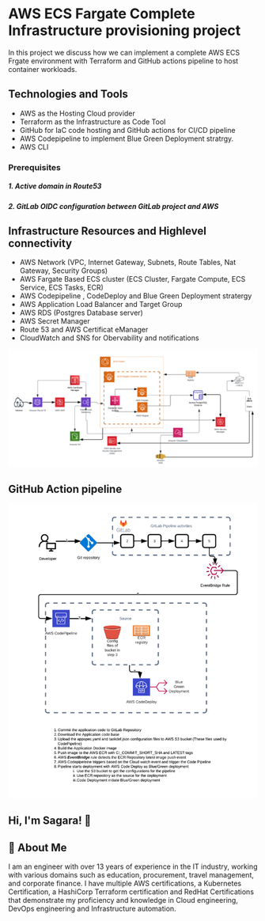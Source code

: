 
# AWS ECS Fargate Complete Infrastructure provisioning project

In this project we discuss how we can implement a complete AWS ECS Frgate environment with Terraform and GitHub actions pipeline to host container workloads.

## Technologies and Tools 
-  AWS as the Hosting Cloud provider
- Terraform as the Infrastructure as Code Tool
- GitHub for IaC code hosting and GitHub actions for CI/CD pipeline
- AWS Codepipeline to implement Blue Green Deployment stratrgy.
- AWS CLI

### Prerequisites
##### 1. Active domain in Route53
##### 2. GitLab OIDC configuration between GitLab project and AWS 

## Infrastructure Resources and Highlevel connectivity

- AWS Network (VPC, Internet Gateway, Subnets, Route Tables, Nat Gateway, Security Groups)
- AWS Fargate Based ECS cluster (ECS Cluster, Fargate Compute, ECS Service, ECS Tasks, ECR)
- AWS Codepipeline , CodeDeploy and Blue Green Deployment stratergy
- AWS Application Load Balancer and Target Group
- AWS RDS (Postgres Database server)
- AWS Secret Manager
- Route 53 and AWS Certificat eManager
- CloudWatch and SNS for Obervability and notifications

![High Level architecture](images/ECS-Fargate.png)

## GitHub Action pipeline
![GitLab pipeline](images/GitLab-CodePipeline.png)

## Hi, I'm Sagara! 👋


## 🚀 About Me
I am an engineer with over 13 years of experience in the IT industry, working with various domains such as education, procurement, travel management, and corporate finance. I have multiple AWS certifications, a Kubernetes Certification, a HashiCorp Terraform certification and RedHat Certifications that demonstrate my proficiency and knowledge in Cloud engineering, DevOps engineering and Infrastructure automation.

